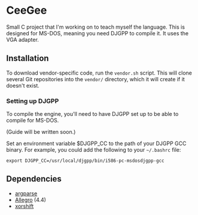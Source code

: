 CeeGee
======

Small C project that I'm working on to teach myself the language.
This is designed for MS-DOS, meaning you need DJGPP to compile it. It uses
the VGA adapter.


Installation
------------

To download vendor-specific code, run the `vendor.sh` script. This will
clone several Git repositories into the `vendor/` directory, which it will
create if it doesn't exist.

### Setting up DJGPP

To compile the engine, you'll need to have DJGPP set up to be able to
compile for MS-DOS.

(Guide will be written soon.)

Set an environment variable $DJGPP_CC to the path of your DJGPP GCC binary.
For example, you could add the following to your `~/.bashrc` file:

    export DJGPP_CC=/usr/local/djgpp/bin/i586-pc-msdosdjgpp-gcc


Dependencies
------------

* [argparse](https://github.com/Cofyc/argparse)
* [Allegro](http://liballeg.org/) (4.4)
* [xorshift](https://github.com/msikma/xorshift)
